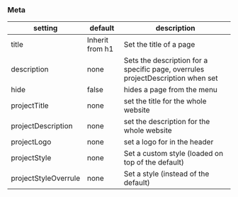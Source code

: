 
### Meta

| setting              | default         | description                                       |
| -------------------- | --------------- | ------------------------------------------------- |
| title                | Inherit from h1 | Set the title of a page                           |
| description          | none            | Sets the description for a specific page, overrules projectDescription when set |
| hide                 | false           | hides a page from the menu                        |
| projectTitle         | none            | set the title for the whole website               |
| projectDescription   | none            | set the description for the whole website               |
| projectLogo          | none            | set a logo for in the header                      |
| projectStyle         | none            | Set a custom style (loaded on top of the default) |
| projectStyleOverrule | none            | Set a style (instead of the default)              |

